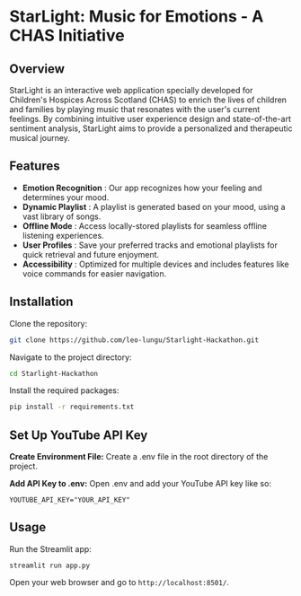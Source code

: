 # StarLight: Music for Emotions - A CHAS Initiative

## Overview

StarLight is an interactive web application specially developed for Children's Hospices Across Scotland (CHAS) to enrich the lives of children and families by playing music that resonates with the user's current feelings. By combining intuitive user experience design and state-of-the-art sentiment analysis, StarLight aims to provide a personalized and therapeutic musical journey.

## Features

* **Emotion Recognition** : Our app recognizes how your feeling and determines your mood.
* **Dynamic Playlist** : A playlist is generated based on your mood, using a vast library of songs.
* **Offline Mode** : Access locally-stored playlists for seamless offline listening experiences.
* **User Profiles** : Save your preferred tracks and emotional playlists for quick retrieval and future enjoyment.
* **Accessibility** : Optimized for multiple devices and includes features like voice commands for easier navigation.

## Installation

Clone the repository:

```bash
git clone https://github.com/leo-lungu/Starlight-Hackathon.git
```

Navigate to the project directory:

```bash
cd Starlight-Hackathon
```

Install the required packages:

```bash
pip install -r requirements.txt
```

## Set Up YouTube API Key
**Create Environment File:** Create a .env file in the root directory of the project.

**Add API Key to .env:** Open .env and add your YouTube API key like so:
```
YOUTUBE_API_KEY="YOUR_API_KEY"
```

## Usage

Run the Streamlit app:

```
streamlit run app.py
```

Open your web browser and go to `http://localhost:8501/`.
